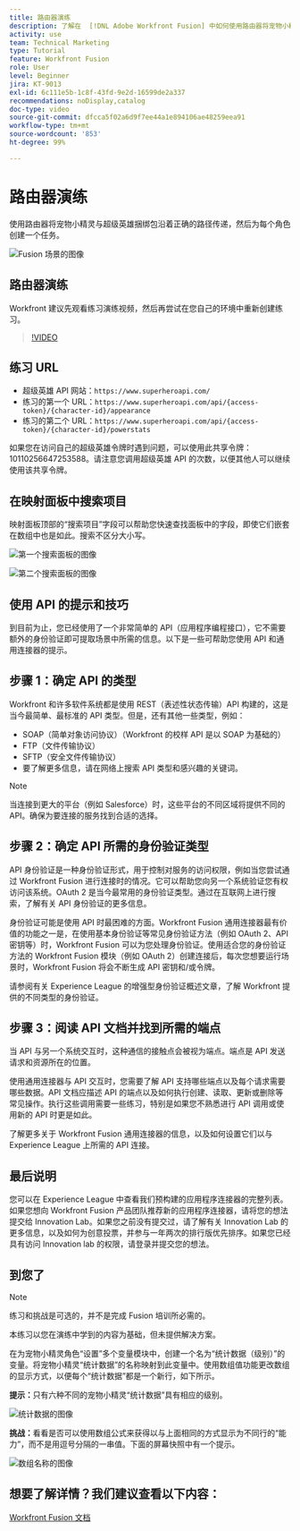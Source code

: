 ```yaml
---
title: 路由器演练
description: 了解在  [!DNL Adobe Workfront Fusion] 中如何使用路由器将宠物小精灵和超级英雄捆绑包沿着正确的路径传递。
activity: use
team: Technical Marketing
type: Tutorial
feature: Workfront Fusion
role: User
level: Beginner
jira: KT-9013
exl-id: 6c111e5b-1c8f-43fd-9e2d-16599de2a337
recommendations: noDisplay,catalog
doc-type: video
source-git-commit: dfcca5f02a6d9f7ee44a1e894106ae48259eea91
workflow-type: tm+mt
source-wordcount: '853'
ht-degree: 99%

---
```


# 路由器演练

使用路由器将宠物小精灵与超级英雄捆绑包沿着正确的路径传递，然后为每个角色创建一个任务。

![Fusion 场景的图像](assets/universal-connectors-and-routing-2.png)

## 路由器演练

Workfront 建议先观看练习演练视频，然后再尝试在您自己的环境中重新创建练习。

>[!VIDEO](https://video.tv.adobe.com/v/3416569/?quality=12&learn=on&enablevpops&captions=chi_hans)

## 练习 URL

* 超级英雄 API 网站：`https://www.superheroapi.com/`
* 练习的第一个 URL：`https://www.superheroapi.com/api/{access-token}/{character-id}/appearance`
* 练习的第二个 URL：`https://www.superheroapi.com/api/{access-token}/{character-id}/powerstats`

如果您在访问自己的超级英雄令牌时遇到问题，可以使用此共享令牌：10110256647253588。请注意您调用超级英雄 API 的次数，以便其他人可以继续使用该共享令牌。



## 在映射面板中搜索项目

映射面板顶部的“搜索项目”字段可以帮助您快速查找面板中的字段，即使它们嵌套在数组中也是如此。搜索不区分大小写。

![第一个搜索面板的图像](assets/universal-connectors-and-routing-3.png)

![第二个搜索面板的图像](assets/universal-connectors-and-routing-4.png)

## 使用 API 的提示和技巧

到目前为止，您已经使用了一个非常简单的 API（应用程序编程接口），它不需要额外的身份验证即可提取场景中所需的信息。以下是一些可帮助您使用 API 和通用连接器的提示。

## 步骤 1：确定 API 的类型

Workfront 和许多软件系统都是使用 REST（表述性状态传输）API 构建的，这是当今最简单、最标准的 API 类型。但是，还有其他一些类型，例如：

* SOAP（简单对象访问协议）（Workfront 的校样 API 是以 SOAP 为基础的）
* FTP（文件传输协议）
* SFTP（安全文件传输协议）
* 要了解更多信息，请在网络上搜索 API 类型和感兴趣的关键词。

>[!NOTE]
>
>当连接到更大的平台（例如 Salesforce）时，这些平台的不同区域将提供不同的 API。确保为要连接的服务找到合适的选择。

## 步骤 2：确定 API 所需的身份验证类型

API 身份验证是一种身份验证形式，用于控制对服务的访问权限，例如当您尝试通过 Workfront Fusion 进行连接时的情况。它可以帮助您向另一个系统验证您有权访问该系统。OAuth 2 是当今最常用的身份验证类型。通过在互联网上进行搜索，了解有关 API 身份验证的更多信息。

身份验证可能是使用 API 时最困难的方面。Workfront Fusion 通用连接器最有价值的功能之一是，在使用基本身份验证等常见身份验证方法（例如 OAuth 2、API 密钥等）时，Workfront Fusion 可以为您处理身份验证。使用适合您的身份验证方法的 Workfront Fusion 模块（例如 OAuth 2）创建连接后，每次您想要运行场景时，Workfront Fusion 将会不断生成 API 密钥和/或令牌。

请参阅有关 Experience League 的增强型身份验证概述文章，了解 Workfront 提供的不同类型的身份验证。

## 步骤 3：阅读 API 文档并找到所需的端点

当 API 与另一个系统交互时，这种通信的接触点会被视为端点。端点是 API 发送请求和资源所在的位置。

使用通用连接器与 API 交互时，您需要了解 API 支持哪些端点以及每个请求需要哪些数据。API 文档应描述 API 的端点以及如何执行创建、读取、更新或删除等常见操作。执行这些调用需要一些练习，特别是如果您不熟悉进行 API 调用或使用新的 API 时更是如此。

了解更多关于 Workfront Fusion 通用连接器的信息，以及如何设置它们以与 Experience League 上所需的 API 连接。

## 最后说明

您可以在 Experience League 中查看我们预构建的应用程序连接器的完整列表。如果您想向 Workfront Fusion 产品团队推荐新的应用程序连接器，请将您的想法提交给 Innovation Lab。如果您之前没有提交过，请了解有关 Innovation Lab 的更多信息，以及如何为创意投票，并参与一年两次的排行版优先排序。如果您已经具有访问 Innovation lab 的权限，请登录并提交您的想法。

## 到您了

>[!NOTE]
>
>练习和挑战是可选的，并不是完成 Fusion 培训所必需的。

本练习以您在演练中学到的内容为基础，但未提供解决方案。

在为宠物小精灵角色“设置”多个变量模块中，创建一个名为“统计数据（级别）”的变量。将宠物小精灵“统计数据”的名称映射到此变量中。使用数组值功能更改数组的显示方式，以便每个“统计数据”都是一个新行，如下所示。

**提示：**&#x200B;只有六种不同的宠物小精灵“统计数据”具有相应的级别。

![统计数据的图像](assets/universal-connectors-and-routing-5.png)

**挑战：**&#x200B;看看是否可以使用数组公式来获得以与上面相同的方式显示为不同行的“能力”，而不是用逗号分隔的一串值。下面的屏幕快照中有一个提示。

![数组名称的图像](assets/universal-connectors-and-routing-6.png)

## 想要了解详情？我们建议查看以下内容：

[Workfront Fusion 文档](https://experienceleague.adobe.com/zh-hans/docs/workfront-fusion/using/get-started-with-fusion/understand-workfront-fusion/workfront-fusion-overview)
